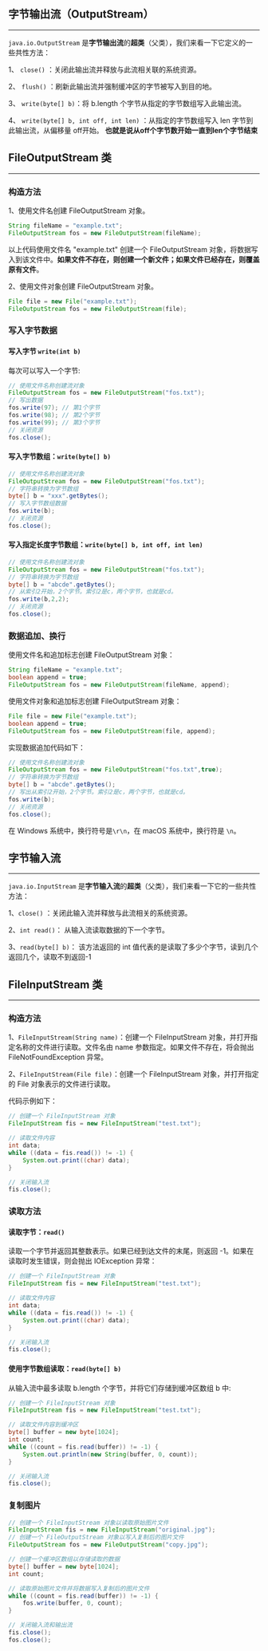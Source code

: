 ## 字节输出流（OutputStream）

------

`java.io.OutputStream` 是**字节输出流**的**超类**（父类），我们来看一下它定义的一些共性方法：

1、 `close()` ：关闭此输出流并释放与此流相关联的系统资源。

2、 `flush()` ：刷新此输出流并强制缓冲区的字节被写入到目的地。

3、 `write(byte[] b)`：将 b.length 个字节从指定的字节数组写入此输出流。

4、 `write(byte[] b, int off, int len)` ：从指定的字节数组写入 len 字节到此输出流，从偏移量 off开始。 **也就是说从off个字节数开始一直到len个字节结束**

## FileOutputStream 类

------

### 构造方法

1、使用文件名创建 FileOutputStream 对象。

```java
String fileName = "example.txt";
FileOutputStream fos = new FileOutputStream(fileName);
```

以上代码使用文件名 "example.txt" 创建一个 FileOutputStream 对象，将数据写入到该文件中。**如果文件不存在，则创建一个新文件；如果文件已经存在，则覆盖原有文件**。

2、使用文件对象创建 FileOutputStream 对象。

```java
File file = new File("example.txt");
FileOutputStream fos = new FileOutputStream(file);
```

### 写入字节数据

#### 写入字节 `write(int b)`

每次可以写入一个字节:

```java
// 使用文件名称创建流对象
FileOutputStream fos = new FileOutputStream("fos.txt");     
// 写出数据
fos.write(97); // 第1个字节
fos.write(98); // 第2个字节
fos.write(99); // 第3个字节
// 关闭资源
fos.close();
```

#### **写入字节数组**：`write(byte[] b)`

```java
// 使用文件名称创建流对象
FileOutputStream fos = new FileOutputStream("fos.txt");     
// 字符串转换为字节数组
byte[] b = "xxx".getBytes();
// 写入字节数组数据
fos.write(b);
// 关闭资源
fos.close();
```

#### **写入指定长度字节数组**：`write(byte[] b, int off, int len)`

```java
// 使用文件名称创建流对象
FileOutputStream fos = new FileOutputStream("fos.txt");     
// 字符串转换为字节数组
byte[] b = "abcde".getBytes();
// 从索引2开始，2个字节。索引2是c，两个字节，也就是cd。
fos.write(b,2,2);
// 关闭资源
fos.close();
```

### 数据追加、换行

使用文件名和追加标志创建 FileOutputStream 对象：

```java
String fileName = "example.txt";
boolean append = true;
FileOutputStream fos = new FileOutputStream(fileName, append);
```

使用文件对象和追加标志创建 FileOutputStream 对象：

```java
File file = new File("example.txt");
boolean append = true;
FileOutputStream fos = new FileOutputStream(file, append);
```

实现数据追加代码如下：

```java
// 使用文件名称创建流对象
FileOutputStream fos = new FileOutputStream("fos.txt",true);     
// 字符串转换为字节数组
byte[] b = "abcde".getBytes();
// 写出从索引2开始，2个字节。索引2是c，两个字节，也就是cd。
fos.write(b);
// 关闭资源
fos.close();
```

在 Windows 系统中，换行符号是`\r\n`，在 macOS 系统中，换行符是 `\n`。

## 字节输入流

------

`java.io.InputStream` 是**字节输入流**的**超类**（父类），我们来看一下它的一些共性方法：

1、`close()` ：关闭此输入流并释放与此流相关的系统资源。

2、`int read()`： 从输入流读取数据的下一个字节。

3、`read(byte[] b)`： 该方法返回的 int 值代表的是读取了多少个字节，读到几个返回几个，读取不到返回-1

## FileInputStream 类

------

### 构造方法

1、`FileInputStream(String name)`：创建一个 FileInputStream 对象，并打开指定名称的文件进行读取。文件名由 name 参数指定。如果文件不存在，将会抛出 FileNotFoundException 异常。

2、`FileInputStream(File file)`：创建一个 FileInputStream 对象，并打开指定的 File 对象表示的文件进行读取。

代码示例如下：

```java
// 创建一个 FileInputStream 对象
FileInputStream fis = new FileInputStream("test.txt");

// 读取文件内容
int data;
while ((data = fis.read()) != -1) {
    System.out.print((char) data);
}

// 关闭输入流
fis.close();
```

### 读取方法

#### **读取字节**：`read()`

读取一个字节并返回其整数表示。如果已经到达文件的末尾，则返回 -1。如果在读取时发生错误，则会抛出 IOException 异常：

```java
// 创建一个 FileInputStream 对象
FileInputStream fis = new FileInputStream("test.txt");

// 读取文件内容
int data;
while ((data = fis.read()) != -1) {
    System.out.print((char) data);
}

// 关闭输入流
fis.close();
```

#### **使用字节数组读取**：`read(byte[] b)`

从输入流中最多读取 b.length 个字节，并将它们存储到缓冲区数组 b 中:

```java
// 创建一个 FileInputStream 对象
FileInputStream fis = new FileInputStream("test.txt");

// 读取文件内容到缓冲区
byte[] buffer = new byte[1024];
int count;
while ((count = fis.read(buffer)) != -1) {
    System.out.println(new String(buffer, 0, count));
}

// 关闭输入流
fis.close();
```

### 复制图片

```java
// 创建一个 FileInputStream 对象以读取原始图片文件
FileInputStream fis = new FileInputStream("original.jpg");
// 创建一个 FileOutputStream 对象以写入复制后的图片文件
FileOutputStream fos = new FileOutputStream("copy.jpg");

// 创建一个缓冲区数组以存储读取的数据
byte[] buffer = new byte[1024];
int count;

// 读取原始图片文件并将数据写入复制后的图片文件
while ((count = fis.read(buffer)) != -1) {
    fos.write(buffer, 0, count);
}

// 关闭输入流和输出流
fis.close();
fos.close();
```